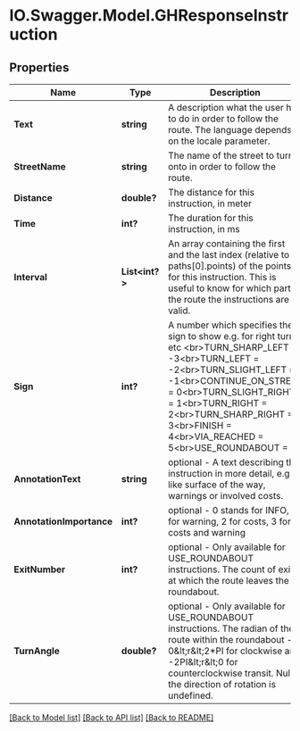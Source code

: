 # IO.Swagger.Model.GHResponseInstruction
## Properties

Name | Type | Description | Notes
------------ | ------------- | ------------- | -------------
**Text** | **string** | A description what the user has to do in order to follow the route. The language depends on the locale parameter. | [optional] 
**StreetName** | **string** | The name of the street to turn onto in order to follow the route. | [optional] 
**Distance** | **double?** | The distance for this instruction, in meter | [optional] 
**Time** | **int?** | The duration for this instruction, in ms | [optional] 
**Interval** | **List&lt;int?&gt;** | An array containing the first and the last index (relative to paths[0].points) of the points for this instruction. This is useful to know for which part of the route the instructions are valid. | [optional] 
**Sign** | **int?** | A number which specifies the sign to show e.g. for right turn etc &lt;br&gt;TURN_SHARP_LEFT &#x3D; -3&lt;br&gt;TURN_LEFT &#x3D; -2&lt;br&gt;TURN_SLIGHT_LEFT &#x3D; -1&lt;br&gt;CONTINUE_ON_STREET &#x3D; 0&lt;br&gt;TURN_SLIGHT_RIGHT &#x3D; 1&lt;br&gt;TURN_RIGHT &#x3D; 2&lt;br&gt;TURN_SHARP_RIGHT &#x3D; 3&lt;br&gt;FINISH &#x3D; 4&lt;br&gt;VIA_REACHED &#x3D; 5&lt;br&gt;USE_ROUNDABOUT &#x3D; 6 | [optional] 
**AnnotationText** | **string** | optional - A text describing the instruction in more detail, e.g. like surface of the way, warnings or involved costs. | [optional] 
**AnnotationImportance** | **int?** | optional - 0 stands for INFO, 1 for warning, 2 for costs, 3 for costs and warning | [optional] 
**ExitNumber** | **int?** | optional - Only available for USE_ROUNDABOUT instructions. The count of exits at which the route leaves the roundabout. | [optional] 
**TurnAngle** | **double?** | optional - Only available for USE_ROUNDABOUT instructions. The radian of the route within the roundabout - 0&amp;lt;r&amp;lt;2*PI for clockwise and -2PI&amp;lt;r&amp;lt;0 for counterclockwise transit. Null if the direction of rotation is undefined. | [optional] 

[[Back to Model list]](../README.md#documentation-for-models) [[Back to API list]](../README.md#documentation-for-api-endpoints) [[Back to README]](../README.md)

